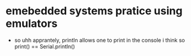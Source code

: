 # emebedded systems pratice using emulators

- so uhh apprantely, printIn allows one to print in the console i think so print() == Serial.printIn()